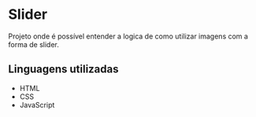 # Slider
 Projeto onde é possível entender a logica de como utilizar imagens com a forma de slider.

## Linguagens utilizadas

- HTML
- CSS
- JavaScript
